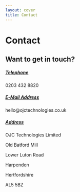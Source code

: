 ```yaml
---
layout: cover
title: Contact
---
```


# Contact
## Want to get in touch?

<div class="wpb_wrapper">
  <div class="icon-box-3">
    <i class="ifc-phone1"></i>
      <div class="icon-box-content">  
        <h5>
          <a href="#">Telephone</a>
        </h5>
        <p>0203 432 8820</p>
      </div><!-- end .icon-box-content -->
    </div><!-- end .icon-box-3 --><div class="icon-box-3">
    <i class="ifc-home"></i>
    <div class="icon-box-content">
      <h5>
        <a href="#">E-Mail Address</a>
      </h5>
      <p>hello@ojctechnologies.co.uk</p>
    </div><!-- end .icon-box-content -->

  </div><!-- end .icon-box-3 -->
  <div class="icon-box-3">
    <i class="ifc-apartment"></i>
    <div class="icon-box-content">
      <h5>
        <a href="">Address</a>
      </h5>
      <p>OJC Technologies Limited</p>
      <p>Old Batford Mill</p>
      <p>Lower Luton Road</p>
      <p>Harpenden</p>
      <p>Hertfordshire</p>
      <p>AL5 5BZ</p>
    </div><!-- end .icon-box-content -->
  </div><!-- end .icon-box-3 -->
</div>
